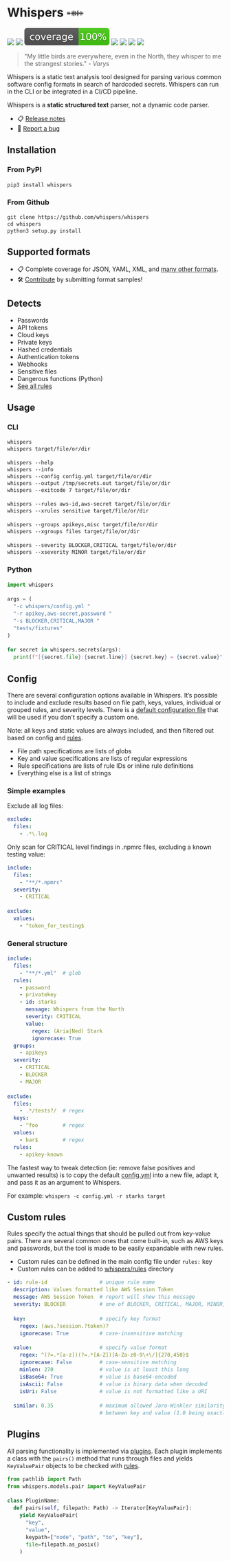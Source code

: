# Whispers <img src="whispers.png" width="40px" alt="Whispers" style=""> 

[![](https://img.shields.io/pypi/v/whispers.svg)](https://pypi.python.org/pypi/whispers/)
[![](https://github.comworkflows/build/badge.svg)](https://github.com/whispers/whispers/actions)
![](coverage.svg)
[![](https://img.shields.io/github/issues/whispers/whispers)](https://github.com/whispers/whispers/issues)
[![](https://img.shields.io/github/issues-pr/whispers/whispers)](https://github.com/whispers/whispers/pulls)
[![](https://img.shields.io/pypi/dm/whispers)](https://img.shields.io/pypi/dm/whispers)
[![](https://img.shields.io/badge/system-linux%20|%20osx%20|%20windows-blue)]()

> "My little birds are everywhere, even in the North, they whisper to me the strangest stories." - _Varys_

Whispers is a static text analysis tool designed for parsing various common software config formats in search of hardcoded secrets. Whispers can run in the CLI or be integrated in a CI/CD pipeline.

Whispers is a **static structured text** parser, not a dynamic code parser.

* :clipboard: [Release notes](RELEASE_NOTES.md)
* :lady_beetle: [Report a bug](issues/new) 


## Installation

### From PyPI

```
pip3 install whispers
```

### From Github

```
git clone https://github.com/whispers/whispers
cd whispers
python3 setup.py install
```


## Supported formats

* :clipboard: Complete coverage for JSON, YAML, XML, and [many other formats](tests/fixtures).
* :hammer_and_wrench: [Contribute](issues/new) by submitting format samples!


## Detects

* Passwords
* API tokens
* Cloud keys
* Private keys
* Hashed credentials
* Authentication tokens
* Webhooks
* Sensitive files
* Dangerous functions (Python)
* [See all rules](whispers/rules)


## Usage

### CLI

```
whispers
whispers target/file/or/dir

whispers --help
whispers --info
whispers --config config.yml target/file/or/dir
whispers --output /tmp/secrets.out target/file/or/dir
whispers --exitcode 7 target/file/or/dir

whispers --rules aws-id,aws-secret target/file/or/dir
whispers --xrules sensitive target/file/or/dir

whispers --groups apikeys,misc target/file/or/dir
whispers --xgroups files target/file/or/dir

whispers --severity BLOCKER,CRITICAL target/file/or/dir
whispers --xseverity MINOR target/file/or/dir
```

### Python

```py
import whispers

args = (
  "-c whispers/config.yml "
  "-r apikey,aws-secret,password "
  "-s BLOCKER,CRITICAL,MAJOR "
  "tests/fixtures"
)

for secret in whispers.secrets(args):
  print(f"[{secret.file}:{secret.line}] {secret.key} = {secret.value}")
```

## Config

There are several configuration options available in Whispers. It’s possible to include and exclude results based on file path, keys, values, individual or grouped rules, and severity levels. There is a [default configuration file](whispers/config.yml) that will be used if you don't specify a custom one.

Note: all keys and static values are always included, and then filtered out based on config and [rules](whispers/rules).

* File path specifications are lists of globs
* Key and value specifications are lists of regular expressions 
* Rule specifications are lists of rule IDs or inline rule definitions
* Everything else is a list of strings


### Simple examples

Exclude all log files:

```yaml
exclude:
  files:
    - .*\.log
```

Only scan for CRITICAL level findings in .npmrc files, excluding a known testing value:

```yaml
include:
  files:
    - "**/*.npmrc"
  severity:
    - CRITICAL

exclude:
  values: 
    - ^token_for_testing$
```

### General structure

```yaml
include:
  files:
    - "**/*.yml"  # glob
  rules:
    - password
    - privatekey
    - id: starks
      message: Whispers from the North
      severity: CRITICAL
      value:
        regex: (Aria|Ned) Stark
        ignorecase: True
  groups:
    - apikeys
  severity:
    - CRITICAL
    - BLOCKER
    - MAJOR

exclude:
  files:
    - .*/tests?/  # regex
  keys:
    - ^foo        # regex
  values:
    - bar$        # regex
  rules:
    - apikey-known


```

The fastest way to tweak detection (ie: remove false positives and unwanted results) is to copy the default [config.yml](whispers/config.yml) into a new file, adapt it, and pass it as an argument to Whispers.

For example: `whispers -c config.yml -r starks target`


## Custom rules

Rules specify the actual things that should be pulled out from key-value pairs. There are several common ones that come built-in, such as AWS keys and passwords, but the tool is made to be easily expandable with new rules.

- Custom rules can be defined in the main config file under `rules:` key
- Custom rules can be added to [whispers/rules](whispers/rules/) directory

```yaml
- id: rule-id                 # unique rule name
  description: Values formatted like AWS Session Token
  message: AWS Session Token  # report will show this message
  severity: BLOCKER           # one of BLOCKER, CRITICAL, MAJOR, MINOR, INFO

  key:                        # specify key format
    regex: (aws.?session.?token)?
    ignorecase: True          # case-insensitive matching

  value:                      # specify value format
    regex: ^(?=.*[a-z])(?=.*[A-Z])[A-Za-z0-9\+\/]{270,450}$
    ignorecase: False         # case-sensitive matching
    minlen: 270               # value is at least this long
    isBase64: True            # value is base64-encoded
    isAscii: False            # value is binary data when decoded
    isUri: False              # value is not formatted like a URI

  similar: 0.35               # maximum allowed Jaro-Winkler similarity
                              # between key and value (1.0 being exactly the same)
```


## Plugins
All parsing functionality is implemented via [plugins](whispers/plugins/). Each plugin implements a class with the `pairs()` method that runs through files and yields `KeyValuePair` objects to be checked with [rules](whispers/rules/).

```py
from pathlib import Path
from whispers.models.pair import KeyValuePair

class PluginName:
  def pairs(self, filepath: Path) -> Iterator[KeyValuePair]:
    yield KeyValuePair(
      "key",
      "value",
      keypath=["node", "path", "to", "key"],
      file=filepath.as_posix()
    )
```
